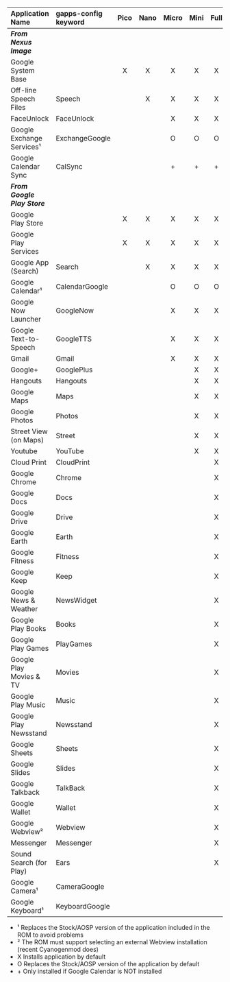 |    Application Name     | gapps-config<br>keyword  | Pico | Nano | Micro | Mini | Full | Stock |
|:------------------------|:--------------|:----:|:----:|:-----:|:----:|:----:|:-----:|
|**_From Nexus Image_**|||||||||
|Google System Base       |               |   X  |   X  |   X   |   X  |   X  |   X   |
|Off-line Speech Files    |Speech         |      |   X  |   X   |   X  |   X  |   X   |
|FaceUnlock               |FaceUnlock     |      |      |   X   |   X  |   X  |   X   |
|Google Exchange Services¹|ExchangeGoogle |      |      |   O   |   O  |   O  |   O   |
|Google Calendar Sync     |CalSync        |      |      |  \+   |  \+  |  \+  |  \+   |
|**_From Google Play Store_**|||||||||
|Google Play Store        |               |   X  |   X  |   X   |   X  |   X  |   X   |
|Google Play Services     |               |   X  |   X  |   X   |   X  |   X  |   X   |
|Google App (Search)      |Search         |      |   X  |   X   |   X  |   X  |   X   |
|Google Calendar¹         |CalendarGoogle |      |      |   O   |   O  |   O  |   O   |
|Google Now Launcher      |GoogleNow      |      |      |   X   |   X  |   X  |   O   |
|Google Text-to-Speech    |GoogleTTS      |      |      |   X   |   X  |   X  |   O   |
|Gmail                    |Gmail          |      |      |   X   |   X  |   X  |   O   |
|Google+                  |GooglePlus     |      |      |       |   X  |   X  |   X   |
|Hangouts                 |Hangouts       |      |      |       |   X  |   X  |   O   |
|Google Maps              |Maps           |      |      |       |   X  |   X  |   X   |
|Google Photos            |Photos         |      |      |       |   X  |   X  |   O   |
|Street View (on Maps)    |Street         |      |      |       |   X  |   X  |   X   |
|Youtube                  |YouTube        |      |      |       |   X  |   X  |   X   |
|Cloud Print              |CloudPrint     |      |      |       |      |   X  |   X   |
|Google Chrome            |Chrome         |      |      |       |      |   X  |   O   |
|Google Docs              |Docs           |      |      |       |      |   X  |   X   |
|Google Drive             |Drive          |      |      |       |      |   X  |   X   |
|Google Earth             |Earth          |      |      |       |      |   X  |   X   |
|Google Fitness           |Fitness        |      |      |       |      |   X  |   X   |
|Google Keep              |Keep           |      |      |       |      |   X  |   X   |
|Google News & Weather    |NewsWidget     |      |      |       |      |   X  |   X   |
|Google Play Books        |Books          |      |      |       |      |   X  |   X   |
|Google Play Games        |PlayGames      |      |      |       |      |   X  |   X   |
|Google Play Movies & TV  |Movies         |      |      |       |      |   X  |   X   |
|Google Play Music        |Music          |      |      |       |      |   X  |   X   |
|Google Play Newsstand    |Newsstand      |      |      |       |      |   X  |   X   |
|Google Sheets            |Sheets         |      |      |       |      |   X  |   X   |
|Google Slides            |Slides         |      |      |       |      |   X  |   X   |
|Google Talkback          |TalkBack       |      |      |       |      |   X  |   X   |
|Google Wallet            |Wallet         |      |      |       |      |   X  |   X   |
|Google Webview²          |Webview        |      |      |       |      |   X  |   X   |
|Messenger                |Messenger      |      |      |       |      |   X  |   O   |
|Sound Search (for Play)  |Ears           |      |      |       |      |   X  |   X   |
|Google Camera¹           |CameraGoogle   |      |      |       |      |      |   O   |
|Google Keyboard¹         |KeyboardGoogle |      |      |       |      |      |   O   |

* ¹ Replaces the Stock/AOSP version of the application included in the ROM to avoid problems
* ² The ROM must support selecting an external Webview installation (recent Cyanogenmod does)
* X Installs application by default
* O Replaces the Stock/AOSP version of the application by default
* \+ Only installed if Google Calendar is NOT installed